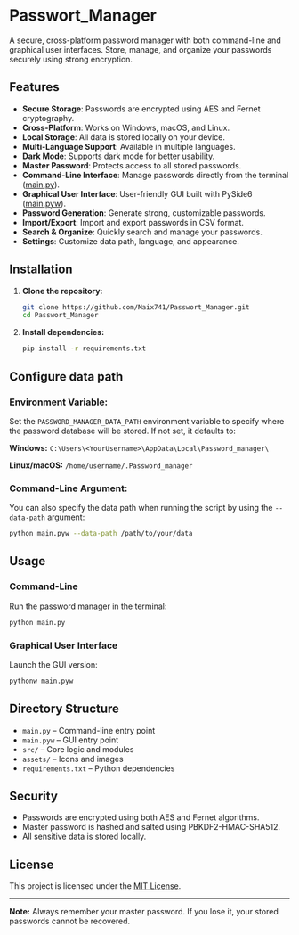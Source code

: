 # Passwort_Manager

A secure, cross-platform password manager with both command-line and graphical user interfaces. Store, manage, and organize your passwords securely using strong encryption.

## Features

- **Secure Storage**: Passwords are encrypted using AES and Fernet cryptography.
- **Cross-Platform**: Works on Windows, macOS, and Linux.
- **Local Storage**: All data is stored locally on your device.
- **Multi-Language Support**: Available in multiple languages.
- **Dark Mode**: Supports dark mode for better usability.
- **Master Password**: Protects access to all stored passwords.
- **Command-Line Interface**: Manage passwords directly from the terminal ([main.py](main.py)).
- **Graphical User Interface**: User-friendly GUI built with PySide6 ([main.pyw](main.pyw)).
- **Password Generation**: Generate strong, customizable passwords.
- **Import/Export**: Import and export passwords in CSV format.
- **Search & Organize**: Quickly search and manage your passwords.
- **Settings**: Customize data path, language, and appearance.

## Installation

1. **Clone the repository:**
   ```sh
   git clone https://github.com/Maix741/Passwort_Manager.git
   cd Passwort_Manager
   ```

2. **Install dependencies:**
   ```sh
   pip install -r requirements.txt
   ```

## Configure data path
### Environment Variable:
Set the `PASSWORD_MANAGER_DATA_PATH` environment variable to specify where the password database will be stored. If not set, it defaults to:

**Windows:** `C:\Users\<YourUsername>\AppData\Local\Password_manager\`

**Linux/macOS:** `/home/username/.Password_manager`

### Command-Line Argument:
You can also specify the data path when running the script by using the `--data-path` argument:
```sh
python main.pyw --data-path /path/to/your/data
```

## Usage

### Command-Line

Run the password manager in the terminal:
```sh
python main.py
```

### Graphical User Interface

Launch the GUI version:
```sh
pythonw main.pyw
```

## Directory Structure

- `main.py` – Command-line entry point
- `main.pyw` – GUI entry point
- `src/` – Core logic and modules
- `assets/` – Icons and images
- `requirements.txt` – Python dependencies

## Security

- Passwords are encrypted using both AES and Fernet algorithms.
- Master password is hashed and salted using PBKDF2-HMAC-SHA512.
- All sensitive data is stored locally.

## License

This project is licensed under the [MIT License](LICENSE).

---

**Note:** Always remember your master password. If you lose it, your stored passwords cannot be recovered.
